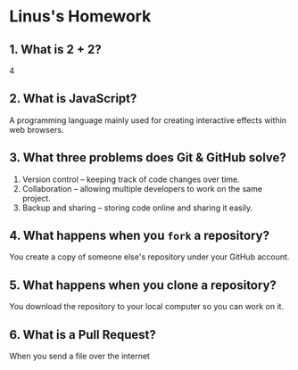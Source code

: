 # Linus's Homework

## 1. What is 2 + 2?

4

## 2. What is JavaScript?

A programming language mainly used for creating interactive effects within web browsers.

## 3. What three problems does Git & GitHub solve?

1. Version control – keeping track of code changes over time.
2. Collaboration – allowing multiple developers to work on the same project.
3. Backup and sharing – storing code online and sharing it easily.

## 4. What happens when you `fork` a repository?

You create a copy of someone else's repository under your GitHub account.

## 5. What happens when you clone a repository?

You download the repository to your local computer so you can work on it.

## 6. What is a Pull Request?

When you send a file over the internet
